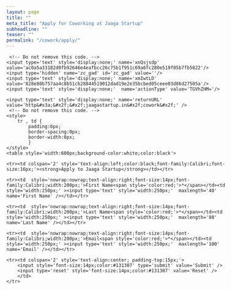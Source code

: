 ```yaml
---
layout: page
title: ""
meta_title: "Apply for Coworking at Jaaga Startup"
subheadline: ""
teaser: ""
permalink: "/cowork/apply/"
---
```


<!-- BEGIN Podio web form -->
<!-- <script src="https://podio.com/webforms/15849774/1063933.js"></script>
<script type="text/javascript">
  _podioWebForm.render("1063933")
</script>
<noscript>
  <a href="https://podio.com/webforms/15849774/1063933" target="_blank">Apply to Jaaga Startup</a>
</noscript> -->
<!-- END Podio web form -->

<!-- Note :
   - You can modify the font style and form style to suit your website. 
   - Code lines with comments “Do not remove this code”  are required for the form to work properly, make sure that you do not remove these lines of code. 
   - The Mandatory check script can modified as to suit your business needs. 
   - It is important that you test the modified form before going live.-->
<div id='crmWebToEntityForm' style='width:600px;margin:auto;'>
   <META HTTP-EQUIV ='content-type' CONTENT='text/html;charset=UTF-8'>
   <form action='https://crm.zoho.com/crm/WebToLeadForm' name=WebToLeads2110132000000169015 method='POST' onSubmit='javascript:document.charset="UTF-8"; return checkMandatory()' accept-charset='UTF-8'>

	 <!-- Do not remove this code. -->
	<input type='text' style='display:none;' name='xnQsjsdp' value='ac0a5a33182d0fb92646e4eafbcc26c75b1f951c69a6fc280e519f05b7fb5822'/>
	<input type='hidden' name='zc_gad' id='zc_gad' value=''/>
	<input type='text' style='display:none;' name='xmIwtLD' value='828e80b757aa4c8b51cb28844519012dad19e2e35bcbed05ceee03d86d27505a'/>
	<input type='text' style='display:none;'  name='actionType' value='TGVhZHM='/>

	<input type='text' style='display:none;' name='returnURL' value='http&#x3a;&#x2f;&#x2f;jaagastartup.in&#x2f;cowork&#x2f;' /> 
	 <!-- Do not remove this code. -->
	<style>
		tr , td { 
			padding:6px;
			border-spacing:0px;
			border-width:0px;
			}
	</style>
	<table style='width:600px;background-color:white;color:black'>

	<tr><td colspan='2' style='text-align:left;color:black;font-family:Calibri;font-size:16px;'><strong>Apply to Jaaga Startup</strong></td></tr>

	<tr><td  style='nowrap:nowrap;text-align:right;font-size:14px;font-family:Calibri;width:200px;'>First Name<span style='color:red;'>*</span></td><td style='width:250px;' ><input type='text' style='width:250px;'  maxlength='40' name='First Name' /></td></tr>

	<tr><td  style='nowrap:nowrap;text-align:right;font-size:14px;font-family:Calibri;width:200px;'>Last Name<span style='color:red;'>*</span></td><td style='width:250px;' ><input type='text' style='width:250px;'  maxlength='80' name='Last Name' /></td></tr>

	<tr><td  style='nowrap:nowrap;text-align:right;font-size:14px;font-family:Calibri;width:200px;'>Email<span style='color:red;'>*</span></td><td style='width:250px;' ><input type='text' style='width:250px;'  maxlength='100' name='Email' /></td></tr>

	<tr><td colspan='2' style='text-align:center; padding-top:15px;'>
		<input style='font-size:14px;color:#131307' type='submit' value='Submit' />
		<input type='reset' style='font-size:14px;color:#131307' value='Reset' />
	    </td>
	</tr>
   </table>
	<script>
 	  var mndFileds=new Array('First Name','Last Name','Email');
 	  var fldLangVal=new Array('First Name','Last Name','Email');
		var name='';
		var email='';

 	  function checkMandatory() {
		for(i=0;i<mndFileds.length;i++) {
		  var fieldObj=document.forms['WebToLeads2110132000000169015'][mndFileds[i]];
		  if(fieldObj) {
			if (((fieldObj.value).replace(/^\s+|\s+$/g, '')).length==0) {
			 if(fieldObj.type =='file')
				{ 
				 alert('Please select a file to upload.'); 
				 fieldObj.focus(); 
				 return false;
				} 
			alert(fldLangVal[i] +' cannot be empty.'); 
   	   	  	  fieldObj.focus();
   	   	  	  return false;
			}  else if(fieldObj.nodeName=='SELECT') {
  	   	   	 if(fieldObj.options[fieldObj.selectedIndex].value=='-None-') {
				alert(fldLangVal[i] +' cannot be none.'); 
				fieldObj.focus();
				return false;
			   }
			} else if(fieldObj.type =='checkbox'){
 	 	 	 if(fieldObj.checked == false){
				alert('Please accept  '+fldLangVal[i]);
				fieldObj.focus();
				return false;
			   } 
			 } 
			 try {
			     if(fieldObj.name == 'Last Name') {
				name = fieldObj.value;
 	 	 	    }
			} catch (e) {}
		    }
		}
	     }
	   
</script>
	</form>
</div>